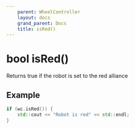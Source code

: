```yaml
---
    parent: WheelController
    layout: docs
    grand_parent: Docs
    title: isRed()
---
```

# bool isRed()
Returns true if the robot is set to the red alliance

## Example
```cpp
if (wc.isRed()) {
    std::cout << "Robot is red" << std::endl;
}
```
